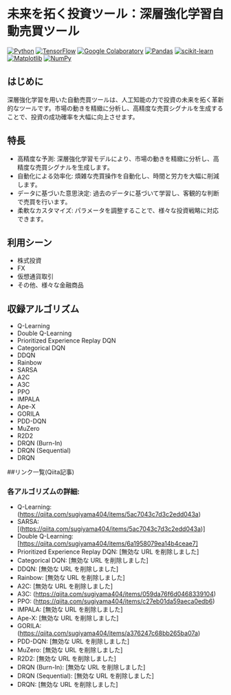 # 未来を拓く投資ツール：深層強化学習自動売買ツール

[![Python](https://img.shields.io/badge/python-3670A0?logo=python&logoColor=ffdd54)](https://www.python.org/)
[![TensorFlow](https://img.shields.io/badge/TensorFlow-%23FF6F00.svg?logo=TensorFlow&logoColor=white)](https://www.tensorflow.org/)
[![Google Colaboratory](https://shields.io/badge/Google_Colaboratory-orange.svg)](https://colab.research.google.com/)
[![Pandas](https://img.shields.io/badge/pandas-%23150458.svg?logo=pandas&logoColor=white)](https://pandas.pydata.org/)
[![scikit-learn](https://img.shields.io/badge/scikit--learn-%23F7931E.svg?logo=scikit-learn&logoColor=white)](https://scikit-learn.org/stable/)
[![Matplotlib](https://img.shields.io/badge/Matplotlib-%23ffffff.svg?logo=Matplotlib&logoColor=black)](https://matplotlib.org/)
[![NumPy](https://img.shields.io/badge/numpy-%23013243.svg?logo=numpy&logoColor=white)](https://numpy.org/)

## はじめに

深層強化学習を用いた自動売買ツールは、人工知能の力で投資の未来を拓く革新的なツールです。市場の動きを精緻に分析し、高精度な売買シグナルを生成することで、投資の成功確率を大幅に向上させます。

## 特長

+ 高精度な予測: 深層強化学習モデルにより、市場の動きを精緻に分析し、高精度な売買シグナルを生成します。
+ 自動化による効率化: 煩雑な売買操作を自動化し、時間と労力を大幅に削減します。
+ データに基づいた意思決定: 過去のデータに基づいて学習し、客観的な判断で売買を行います。
+ 柔軟なカスタマイズ: パラメータを調整することで、様々な投資戦略に対応できます。


## 利用シーン

+ 株式投資
+ FX
+ 仮想通貨取引
+ その他、様々な金融商品

## 収録アルゴリズム
+ Q-Learning
+ Double Q-Learning
+ Prioritized Experience Replay DQN
+ Categorical DQN
+ DDQN
+ Rainbow
+ SARSA
+ A2C
+ A3C
+ PPO
+ IMPALA
+ Ape-X
+ GORILA
+ PDD-DQN
+ MuZero
+ R2D2
+ DRQN (Burn-In)
+ DRQN (Sequential)
+ DRQN

##リンク一覧(Qiita記事)
### 各アルゴリズムの詳細:

+ Q-Learning: (https://qiita.com/sugiyama404/items/5ac7043c7d3c2edd043a)
+ SARSA: [(https://qiita.com/sugiyama404/items/5ac7043c7d3c2edd043a)]
+ Double Q-Learning: [https://qiita.com/sugiyama404/items/6a1958079ea14b4ceae7]
+ Prioritized Experience Replay DQN: [無効な URL を削除しました]
+ Categorical DQN: [無効な URL を削除しました]
+ DDQN: [無効な URL を削除しました]
+ Rainbow: [無効な URL を削除しました]
+ A2C: [無効な URL を削除しました]
+ A3C: (https://qiita.com/sugiyama404/items/059da76f6d0468339104)
+ PPO: (https://qiita.com/sugiyama404/items/c27eb01da59aeca0edb6)
+ IMPALA: [無効な URL を削除しました]
+ Ape-X: [無効な URL を削除しました]
+ GORILA: (https://qiita.com/sugiyama404/items/a376247c68bb265ba07a)
+ PDD-DQN: [無効な URL を削除しました]
+ MuZero: [無効な URL を削除しました]
+ R2D2: [無効な URL を削除しました]
+ DRQN (Burn-In): [無効な URL を削除しました]
+ DRQN (Sequential): [無効な URL を削除しました]
+ DRQN: [無効な URL を削除しました]











